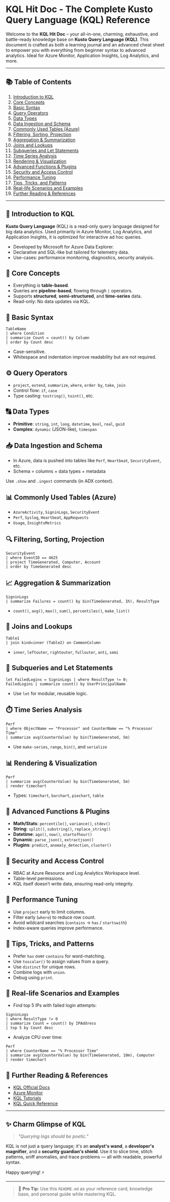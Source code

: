 # KQL Hit Doc - The Complete Kusto Query Language (KQL) Reference

Welcome to the **KQL Hit Doc** – your all-in-one, charming, exhaustive, and battle-ready knowledge base on **Kusto Query Language (KQL)**. This document is crafted as both a learning journal and an advanced cheat sheet to empower you with everything from beginner syntax to advanced analytics. Ideal for Azure Monitor, Application Insights, Log Analytics, and more.

---

## 📚 Table of Contents

1. [Introduction to KQL](#introduction-to-kql)
2. [Core Concepts](#core-concepts)
3. [Basic Syntax](#basic-syntax)
4. [Query Operators](#query-operators)
5. [Data Types](#data-types)
6. [Data Ingestion and Schema](#data-ingestion-and-schema)
7. [Commonly Used Tables (Azure)](#commonly-used-tables-azure)
8. [Filtering, Sorting, Projection](#filtering-sorting-projection)
9. [Aggregation & Summarization](#aggregation--summarization)
10. [Joins and Lookups](#joins-and-lookups)
11. [Subqueries and Let Statements](#subqueries-and-let-statements)
12. [Time Series Analysis](#time-series-analysis)
13. [Rendering & Visualization](#rendering--visualization)
14. [Advanced Functions & Plugins](#advanced-functions--plugins)
15. [Security and Access Control](#security-and-access-control)
16. [Performance Tuning](#performance-tuning)
17. [Tips, Tricks, and Patterns](#tips-tricks-and-patterns)
18. [Real-life Scenarios and Examples](#real-life-scenarios-and-examples)
19. [Further Reading & References](#further-reading--references)

---

## 📖 Introduction to KQL

**Kusto Query Language** (KQL) is a read-only query language designed for big data analytics. Used primarily in Azure Monitor, Log Analytics, and Application Insights, it is optimized for interactive ad hoc queries.

* Developed by Microsoft for Azure Data Explorer.
* Declarative and SQL-like but tailored for telemetry data.
* Use-cases: performance monitoring, diagnostics, security analysis.

## 🧠 Core Concepts

* Everything is **table-based**.
* Queries are **pipeline-based**, flowing through `|` operators.
* Supports **structured**, **semi-structured**, and **time-series** data.
* Read-only: No data updates via KQL.

## 🧾 Basic Syntax

```kql
TableName
| where Condition
| summarize Count = count() by Column
| order by Count desc
```

* Case-sensitive.
* Whitespace and indentation improve readability but are not required.

## ⚙️ Query Operators

* `project`, `extend`, `summarize`, `where`, `order by`, `take`, `join`
* Control flow: `if`, `case`
* Type casting: `tostring()`, `toint()`, etc.

## 🔠 Data Types

* **Primitive**: `string`, `int`, `long`, `datetime`, `bool`, `real`, `guid`
* **Complex**: `dynamic` (JSON-like), `timespan`

## 📥 Data Ingestion and Schema

* In Azure, data is pushed into tables like `Perf`, `Heartbeat`, `SecurityEvent`, etc.
* Schema = columns + data types + metadata

Use `.show` and `.ingest` commands (in ADX context).

## 📊 Commonly Used Tables (Azure)

* `AzureActivity`, `SigninLogs`, `SecurityEvent`
* `Perf`, `Syslog`, `Heartbeat`, `AppRequests`
* `Usage`, `InsightsMetrics`

## 🔍 Filtering, Sorting, Projection

```kql
SecurityEvent
| where EventID == 4625
| project TimeGenerated, Computer, Account
| order by TimeGenerated desc
```

## 📈 Aggregation & Summarization

```kql
SigninLogs
| summarize Failures = count() by bin(TimeGenerated, 1h), ResultType
```

* `count()`, `avg()`, `max()`, `sum()`, `percentiles()`, `make_list()`

## 🔗 Joins and Lookups

```kql
Table1
| join kind=inner (Table2) on CommonColumn
```

* `inner`, `leftouter`, `rightouter`, `fullouter`, `anti`, `semi`

## 🔄 Subqueries and Let Statements

```kql
let FailedLogins = SigninLogs | where ResultType != 0;
FailedLogins | summarize count() by UserPrincipalName
```

* Use `let` for modular, reusable logic.

## ⏱️ Time Series Analysis

```kql
Perf
| where ObjectName == "Processor" and CounterName == "% Processor Time"
| summarize avg(CounterValue) by bin(TimeGenerated, 5m)
```

* Use `make-series`, `range`, `bin()`, and `serialize`

## 📊 Rendering & Visualization

```kql
Perf
| summarize avg(CounterValue) by bin(TimeGenerated, 5m)
| render timechart
```

* Types: `timechart`, `barchart`, `piechart`, `table`

## 🧮 Advanced Functions & Plugins

* **Math/Stats**: `percentile()`, `variance()`, `stdev()`
* **String**: `split()`, `substring()`, `replace_string()`
* **Datetime**: `ago()`, `now()`, `startofhour()`
* **Dynamic**: `parse_json()`, `extractjson()`
* **Plugins**: `predict`, `anomaly_detection`, `cluster()`

## 🔐 Security and Access Control

* RBAC at Azure Resource and Log Analytics Workspace level.
* Table-level permissions.
* KQL itself doesn’t write data, ensuring read-only integrity.

## 🚀 Performance Tuning

* Use `project` early to limit columns.
* Filter early (`where`) to reduce row count.
* Avoid wildcard searches (`contains` → `has` / `startswith`)
* Index-aware queries improve performance.

## 🧩 Tips, Tricks, and Patterns

* Prefer `has` over `contains` for word-matching.
* Use `toscalar()` to assign values from a query.
* Use `distinct` for unique rows.
* Combine logs with `union`.
* Debug using `print`.

## 🎯 Real-life Scenarios and Examples

* Find top 5 IPs with failed login attempts:

```kql
SigninLogs
| where ResultType != 0
| summarize Count = count() by IPAddress
| top 5 by Count desc
```

* Analyze CPU over time:

```kql
Perf
| where CounterName == "% Processor Time"
| summarize avg(CounterValue) by bin(TimeGenerated, 10m), Computer
| render timechart
```

## 🔗 Further Reading & References

* [KQL Official Docs](https://learn.microsoft.com/en-us/azure/data-explorer/kusto/query/)
* [Azure Monitor](https://learn.microsoft.com/en-us/azure/azure-monitor/)
* [KQL Tutorials](https://docs.microsoft.com/en-us/azure/data-explorer/kusto/query/tutorials/)
* [KQL Quick Reference](https://docs.microsoft.com/en-us/azure/data-explorer/kql-quick-reference)

---

## ✨ Charm Glimpse of KQL

> *"Querying logs should be poetic."*

KQL is not just a query language; it's an **analyst's wand**, a **developer's magnifier**, and a **security guardian's shield**. Use it to slice time, stitch patterns, sniff anomalies, and trace problems — all with readable, powerful syntax.

Happy querying! ⚡

---

> 📁 **Pro Tip**: Use this `README.md` as your reference card, knowledge base, and personal guide while mastering KQL.

